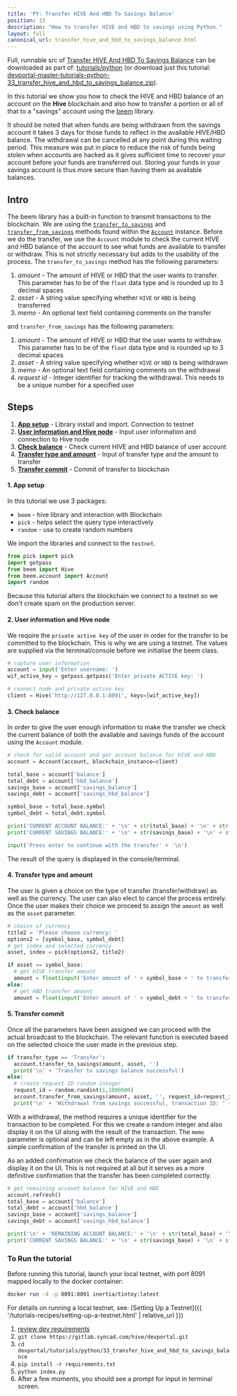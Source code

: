 ```yaml
---
title: 'PY: Transfer HIVE And HBD To Savings Balance'
position: 33
description: "How to transfer HIVE and HBD to savings using Python."
layout: full
canonical_url: transfer_hive_and_hbd_to_savings_balance.html
---
```

Full, runnable src of [Transfer HIVE And HBD To Savings Balance](https://gitlab.syncad.com/hive/devportal/-/tree/master/tutorials/python/33_transfer_hive_and_hbd_to_savings_balance) can be downloaded as part of: [tutorials/python](https://gitlab.syncad.com/hive/devportal/-/tree/master/tutorials/python) (or download just this tutorial: [devportal-master-tutorials-python-33_transfer_hive_and_hbd_to_savings_balance.zip](https://gitlab.syncad.com/hive/devportal/-/archive/master/devportal-master.zip?path=tutorials/python/33_transfer_hive_and_hbd_to_savings_balance)).

In this tutorial we show you how to check the HIVE and HBD balance of an account on the **Hive** blockchain and also how to transfer a portion or all of that to a "savings" account using the [beem](https://github.com/holgern/beem) library.

It should be noted that when funds are being withdrawn from the savings account it takes 3 days for those funds to reflect in the available HIVE/HBD balance.  The withdrawal can be cancelled at any point during this waiting period.  This measure was put in place to reduce the risk of funds being stolen when accounts are hacked as it gives sufficient time to recover your account before your funds are transferred out.  Storing your funds in your savings account is thus more secure than having them as available balances.

## Intro

The beem library has a built-in function to transmit transactions to the blockchain.  We are using the [`transfer_to_savings`](https://beem.readthedocs.io/en/latest/beem.account.html#beem.account.Account.transfer_to_savings) and [`transfer_from_savings`](https://beem.readthedocs.io/en/latest/beem.account.html#beem.account.Account.transfer_from_savings) methods found within the [`Account`](https://beem.readthedocs.io/en/latest/beem.account.html) instance.  Before we do the transfer, we use the `Account` module to check the current HIVE and HBD balance of the account to see what funds are available to transfer or withdraw.  This is not strictly necessary but adds to the usability of the process.  The `transfer_to_savings` method has the following parameters:

1.  _amount_ - The amount of HIVE or HBD that the user wants to transfer. This parameter has to be of the `float` data type and is rounded up to 3 decimal spaces
1.  _asset_ - A string value specifying whether `HIVE` or `HBD` is being transferred
1.  _memo_ - An optional text field containing comments on the transfer

and `transfer_from_savings` has the following parameters:

1.  _amount_ - The amount of HIVE or HBD that the user wants to withdraw. This parameter has to be of the `float` data type and is rounded up to 3 decimal spaces
1.  _asset_ - A string value specifying whether `HIVE` or `HBD` is being withdrawn
1.  _memo_ - An optional text field containing comments on the withdrawal
1.  _request id_ - Integer identifier for tracking the withdrawal. This needs to be a unique number for a specified user

## Steps

1. [**App setup**](#setup) - Library install and import. Connection to testnet
1. [**User information and Hive node**](#userinfo) - Input user information and connection to Hive node
1. [**Check balance**](#balance) - Check current HIVE and HBD balance of user account
1. [**Transfer type and amount**](#amount) - Input of transfer type and the amount to transfer
1. [**Transfer commit**](#commit) - Commit of transfer to blockchain

#### 1. App setup <a name="setup"></a>

In this tutorial we use 3 packages:

- `beem` - hive library and interaction with Blockchain
- `pick` - helps select the query type interactively
- `random` - use to create random numbers

We import the libraries and connect to the `testnet`.

```python
from pick import pick
import getpass
from beem import Hive
from beem.account import Account
import random
```

Because this tutorial alters the blockchain we connect to a testnet so we don't create spam on the production server.

#### 2. User information and Hive node <a name="userinfo"></a>

We require the `private active key` of the user in order for the transfer to be committed to the blockchain.  This is why we are using a testnet.  The values are supplied via the terminal/console before we initialise the beem class.

```python
# capture user information
account = input('Enter username: ')
wif_active_key = getpass.getpass('Enter private ACTIVE key: ')

# connect node and private active key
client = Hive('http://127.0.0.1:8091', keys=[wif_active_key])
```

#### 3. Check balance <a name="balance"></a>

In order to give the user enough information to make the transfer we check the current balance of both the available and savings funds of the account using the `Account` module.

```python
# check for valid account and get account balance for HIVE and HBD
account = Account(account, blockchain_instance=client)

total_base = account['balance']
total_debt = account['hbd_balance']
savings_base = account['savings_balance']
savings_debt = account['savings_hbd_balance']

symbol_base = total_base.symbol
symbol_debt = total_debt.symbol

print('CURRENT ACCOUNT BALANCE:' + '\n' + str(total_base) + '\n' + str(total_debt) + '\n')
print('CURRENT SAVINGS BALANCE:' + '\n' + str(savings_base) + '\n' + str(savings_debt) + '\n')

input('Press enter to continue with the transfer' + '\n')
```

The result of the query is displayed in the console/terminal.

#### 4. Transfer type and amount <a name="amount"></a>

The user is given a choice on the type of transfer (transfer/withdraw) as well as the currency.  The user can also elect to cancel the process entirely.  Once the user makes their choice we proceed to assign the `amount` as well as the `asset` parameter.

```python
# choice of currency
title2 = 'Please choose currency: '
options2 = [symbol_base, symbol_debt]
# get index and selected currency
asset, index = pick(options2, title2)

if asset == symbol_base:
  # get HIVE transfer amount
  amount = float(input('Enter amount of ' + symbol_base + ' to transfer: ') or '0')
else:
  # get HBD transfer amount
  amount = float(input('Enter amount of ' + symbol_debt + ' to transfer: ') or '0')
```

#### 5. Transfer commit <a name="commit"></a>

Once all the parameters have been assigned we can proceed with the actual broadcast to the blockchain.  The relevant function is executed based on the selected choice the user made in the previous step.

```python
if transfer_type == 'Transfer':
  account.transfer_to_savings(amount, asset, '')
  print('\n' + 'Transfer to savings balance successful')
else:
  # create request ID random integer
  request_id = random.randint(1,1000000)
  account.transfer_from_savings(amount, asset, '', request_id=request_id)
  print('\n' + 'Withdrawal from savings successful, transaction ID: ' + str(request_id))
```

With a withdrawal, the method requires a unique identifier for the transaction to be completed.  For this we create a random integer and also display it on the UI along with the result of the transaction.  The `memo` parameter is optional and can be left empty as in the above example.  A simple confirmation of the transfer is printed on the UI.

As an added confirmation we check the balance of the user again and display it on the UI.  This is not required at all but it serves as a more definitive confirmation that the transfer has been completed correctly.

```python
# get remaining account balance for HIVE and HBD
account.refresh()
total_base = account['balance']
total_debt = account['hbd_balance']
savings_base = account['savings_balance']
savings_debt = account['savings_hbd_balance']

print('\n' + 'REMAINING ACCOUNT BALANCE:' + '\n' + str(total_base) + '\n' + str(total_debt) + '\n')
print('CURRENT SAVINGS BALANCE:' + '\n' + str(savings_base) + '\n' + str(savings_debt) + '\n')
```

### To Run the tutorial

Before running this tutorial, launch your local testnet, with port 8091 mapped locally to the docker container:

```bash
docker run -d -p 8091:8091 inertia/tintoy:latest
```

For details on running a local testnet, see: [Setting Up a Testnet]({{ '/tutorials-recipes/setting-up-a-testnet.html' | relative_url }})

1. [review dev requirements](getting_started.html)
1. `git clone https://gitlab.syncad.com/hive/devportal.git`
1. `cd devportal/tutorials/python/33_transfer_hive_and_hbd_to_savings_balance`
1. `pip install -r requirements.txt`
1. `python index.py`
1. After a few moments, you should see a prompt for input in terminal screen.
